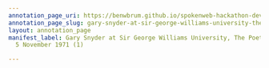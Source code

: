 ```yaml
---
annotation_page_uri: https://benwbrum.github.io/spokenweb-hackathon-development-noterms/annotations/gary-snyder-at-sir-george-williams-university-the-poetry-series-5-november-1971-1--canvas-1-richard--dick--sommer.json
annotation_page_slug: gary-snyder-at-sir-george-williams-university-the-poetry-series-5-november-1971-1--canvas-1-richard--dick--sommer
layout: annotation_page
manifest_label: Gary Snyder at Sir George Williams University, The Poetry Series,
  5 November 1971 (1)

---
```

